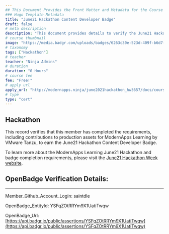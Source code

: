 ```yaml
---
## This Document Provides the Front Matter and Metadata for the Course Information page used in the modernapps.ninja homepage and the member profile page.
### Hugo Template Metadata
title: "June21 Hackathon Content Developer Badge"
draft: false
# meta description
description: "This document provides details to verify the June21 Hackathon Content Developer Badge was awarded by ModernApps Learning by VMware Tanzu"
# course thumbnail
image: "https://media.badgr.com/uploads/badges/6263c30e-523d-409f-b6d7-20588563a2e6.png"
# taxonomy
tags: ["Hackathon"]
# teacher
teacher: "Ninja Admins"
# duration
duration: "0 Hours"
# course fee
fee: "Free!"
# apply url
apply_url: "http://modernapps.ninja/june2021hackathon_hw3657/docs/courseintroduction/"
# type
type: "cert"
---  
```

  

## Hackathon 

This record verifies that this member has completed the requirements, including contributions to production assets for ModernApps Learning by VMware Tanzu, to earn the June21 Hackathon Content Developer Badge.  

To learn more about the ModernApps Learning June21 Hackathon and badge completion requirements, please visit the [June21 Hackathon Week website](http://modernapps.ninja/june2021hackathon_hw3657/docs/courseintroduction/).

## OpenBadge Verification Details:  
---  
  
   
Member_Github_Account_Login: saintdle  
   
OpenBadge_EntityId: YSFqZOtRRYm9X1UatiTwqw
   
OpenBadge_Url: [https://api.badgr.io/public/assertions/YSFqZOtRRYm9X1UatiTwqw](https://api.badgr.io/public/assertions/YSFqZOtRRYm9X1UatiTwqw)
   
